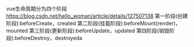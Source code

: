 vue生命周期分为四个阶段
https://blog.csdn.net/hello_woman/article/details/127507138
第一阶段(创建阶段):beforeCreate，created
第二阶段(挂载阶段):beforeMount(render)，mounted
第三阶段(更新阶段):beforeUpdate，updated
第四阶段(销毁阶段):beforeDestroy，destroyeda